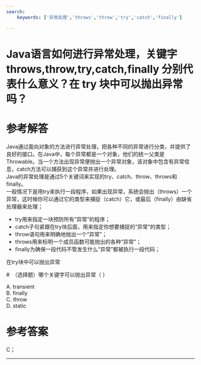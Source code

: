 ```yaml
---
search:
    keywords: ['异常处理','throws','throw','try','catch','finally']

---
```



# Java语言如何进行异常处理，关键字throws,throw,try,catch,finally 分别代表什么意义？在 try 块中可以抛出异常吗？

# 参考解答

Java通过面向对象的方法进行异常处理，把各种不同的异常进行分类，并提供了良好的接口。在Java中，每个异常都是一个对象，他们的统一父类是Throwable。当一个方法出现异常便抛出一个异常对象，该对象中包含有异常信息，catch方法可以捕获到这个异常并进行处理。  
Java的异常处理是通过5个关键词来实现的try、catch、throw、throws和finally。  
一般情况下是用try来执行一段程序，如果出现异常，系统会抛出（throws）一个异常，这时候你可以通过它的类型来捕捉（catch）它，或最后（finally）由缺省处理器来处理； 
* try用来指定一块预防所有“异常”的程序； 
* catch子句紧跟在try块后面，用来指定你想要捕捉的“异常”的类型； 
* throw语句用来明确地抛出一个“异常”；
* throws用来标明一个成员函数可能抛出的各种“异常”；
* finally为确保一段代码不管发生什么“异常”都被执行一段代码； 

在try块中可以抛出异常


#　（选择题）哪个关键字可以抛出异常（ ）

A. transient   
B. finally   
C. throw   
D. static 

# 参考答案

C；

---

